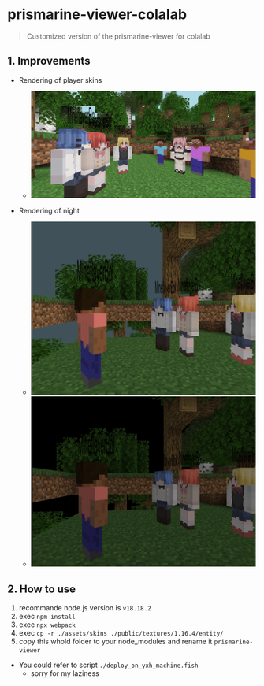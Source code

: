 # prismarine-viewer-colalab

> Customized version of the prismarine-viewer for colalab

## 1. Improvements

* Rendering of player skins
  * ![pic1](./README/pic1.png)

* Rendering of night
  * ![pic2](./README/pic2.png)
  * ![pic3](./README/pic3.png)

## 2. How to use

1. recommande node.js version is `v18.18.2`
2. exec `npm install`
3. exec `npx webpack`
4. exec `cp -r ./assets/skins ./public/textures/1.16.4/entity/`
5. copy this whold folder to your node_modules and rename it `prismarine-viewer`
* You could refer to script `./deploy_on_yxh_machine.fish`
  * sorry for my laziness
